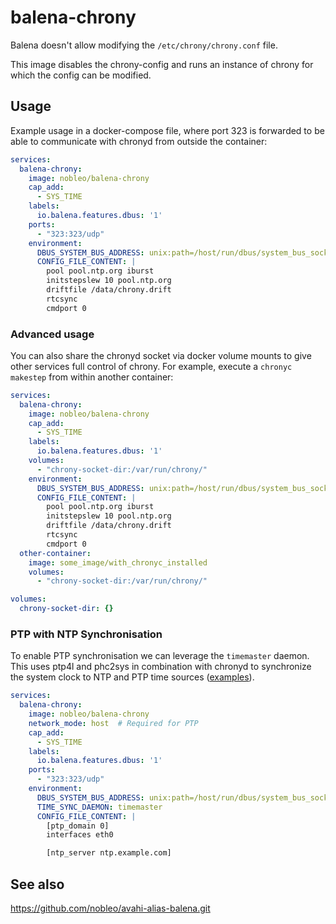 # balena-chrony

Balena doesn't allow modifying the `/etc/chrony/chrony.conf` file.

This image disables the chrony-config and runs an instance of chrony for which the config can be modified.

## Usage

Example usage in a docker-compose file, where port 323 is forwarded to be able to communicate with chronyd from outside the container:

```yaml
services:
  balena-chrony:
    image: nobleo/balena-chrony
    cap_add:
      - SYS_TIME
    labels:
      io.balena.features.dbus: '1'
    ports:
      - "323:323/udp"
    environment:
      DBUS_SYSTEM_BUS_ADDRESS: unix:path=/host/run/dbus/system_bus_socket
      CONFIG_FILE_CONTENT: |
        pool pool.ntp.org iburst
        initstepslew 10 pool.ntp.org
        driftfile /data/chrony.drift
        rtcsync
        cmdport 0
```

### Advanced usage
You can also share the chronyd socket via docker volume mounts to give other services full control of chrony. For example, execute a `chronyc makestep` from within another container:

```yaml
services:
  balena-chrony:
    image: nobleo/balena-chrony
    cap_add:
      - SYS_TIME
    labels:
      io.balena.features.dbus: '1'
    volumes:
      - "chrony-socket-dir:/var/run/chrony/"
    environment:
      DBUS_SYSTEM_BUS_ADDRESS: unix:path=/host/run/dbus/system_bus_socket
      CONFIG_FILE_CONTENT: |
        pool pool.ntp.org iburst
        initstepslew 10 pool.ntp.org
        driftfile /data/chrony.drift
        rtcsync
        cmdport 0
  other-container:
    image: some_image/with_chronyc_installed
    volumes:
      - "chrony-socket-dir:/var/run/chrony/"

volumes:
  chrony-socket-dir: {}
```

### PTP with NTP Synchronisation
To enable PTP synchronisation we can leverage the `timemaster` daemon. This uses ptp4l and phc2sys in combination with chronyd to synchronize the system clock to NTP and PTP time sources ([examples](https://www.redhat.com/en/blog/combining-ptp-ntp-get-best-both-worlds)).

```yaml
services:
  balena-chrony:
    image: nobleo/balena-chrony
    network_mode: host  # Required for PTP
    cap_add:
      - SYS_TIME
    labels:
      io.balena.features.dbus: '1'
    ports:
      - "323:323/udp"
    environment:
      DBUS_SYSTEM_BUS_ADDRESS: unix:path=/host/run/dbus/system_bus_socket
      TIME_SYNC_DAEMON: timemaster
      CONFIG_FILE_CONTENT: |
        [ptp_domain 0]
        interfaces eth0

        [ntp_server ntp.example.com]
```

## See also
https://github.com/nobleo/avahi-alias-balena.git
